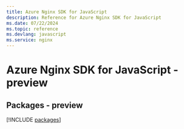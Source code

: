 ```yaml
---
title: Azure Nginx SDK for JavaScript
description: Reference for Azure Nginx SDK for JavaScript
ms.date: 07/22/2024
ms.topic: reference
ms.devlang: javascript
ms.service: nginx
---
```

# Azure Nginx SDK for JavaScript - preview
## Packages - preview
[!INCLUDE [packages](nginx-index.md)]